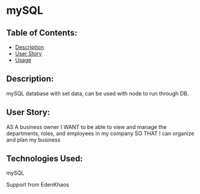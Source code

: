 # mySQL

## Table of Contents:

- [Description](#description)
- [User Story](#UserStory)
- [Usage](#usage)


## Description:
mySQL database with set data, can be used with node to run through DB.



## User Story:

AS A business owner
I WANT to be able to view and manage the departments, roles, and employees in my company
SO THAT I can organize and plan my business

## Technologies Used: 
 
 mySQL

Support from EdenKhaos

